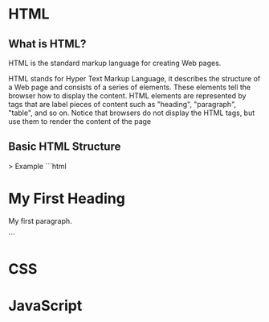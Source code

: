 <h1>HTML</h1>
<h2>What is HTML?</h2>
<p>HTML is the standard markup language for creating Web pages.</p>
<p>HTML stands for Hyper Text Markup Language, it describes the structure of a Web page and consists of a series of elements. These elements tell the browser how to display the content. HTML elements are represented by tags that are label pieces of content such as "heading", "paragraph", "table", and so on. Notice that browsers do not display the HTML tags, but use them to render the content of the page</p>
<h2>Basic HTML Structure</h2>
> Example
```html
<!DOCTYPE html>
<html>
    <head>
        <title>Page Title</title>
    </head>
    <body>
        <h1>My First Heading</h1>
        <p>My first paragraph.</p>
    </body>
</html>
```
<h2></h2>
<h1>CSS<h1>

<h1>JavaScript<h1>